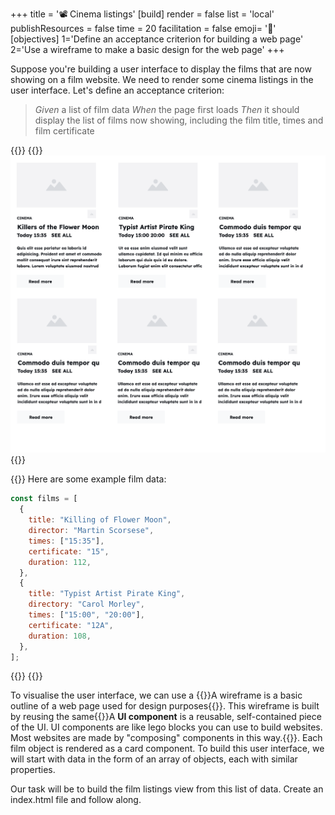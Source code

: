 +++
title = '📽️ Cinema listings'
[build]
    render = false
    list = 'local'
    publishResources = false
time = 20
facilitation = false
emoji= '🧩'
[objectives]
    1='Define an acceptance criterion for building a web page'
    2='Use a wireframe to make a basic design for the web page'
+++

Suppose you're building a user interface to display the films that are now showing on a film website. We need to render some cinema listings in the user interface. Let's define an acceptance criterion:

> _Given_ a list of film data
> _When_ the page first loads
> _Then_ it should display the list of films now showing, including the film title, times and film certificate

{{<tabs name="wireframe and data structure">}}
{{<tab name="Wireframe">}}
![film-cards](film-cards.png "A grid of cards displaying film information")
{{</tab>}}

{{<tab name="Data">}}
Here are some example film data:

```js
const films = [
  {
    title: "Killing of Flower Moon",
    director: "Martin Scorsese",
    times: ["15:35"],
    certificate: "15",
    duration: 112,
  },
  {
    title: "Typist Artist Pirate King",
    directory: "Carol Morley",
    times: ["15:00", "20:00"],
    certificate: "12A",
    duration: 108,
  },
];
```

{{</tab>}}
{{</tabs>}}

To visualise the user interface, we can use a {{<tooltip title="wireframe">}}A wireframe is a basic outline of a web page used for design purposes{{</tooltip>}}. This wireframe is built by reusing the same{{<tooltip title="UI component">}}A **UI component** is a reusable, self-contained piece of the UI. UI components are like lego blocks you can use to build websites. Most websites are made by "composing" components in this way.{{</tooltip>}}. Each film object is rendered as a card component. To build this user interface, we will start with data in the form of an array of objects, each with similar properties.

Our task will be to build the film listings view from this list of data. Create an index.html file and follow along.
